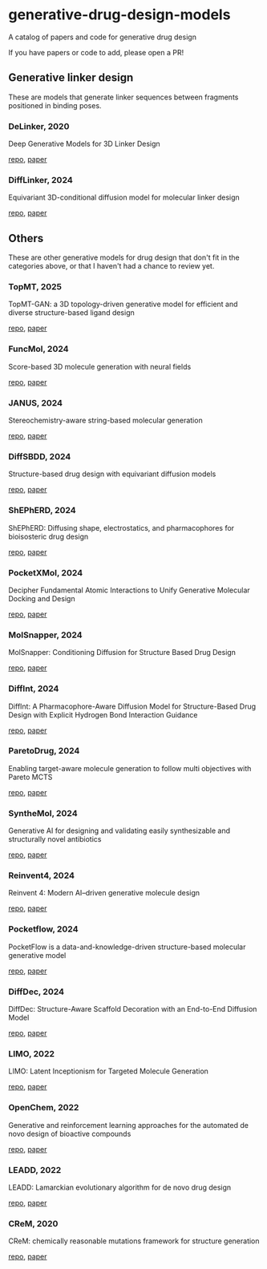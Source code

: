 # generative-drug-design-models

A catalog of papers and code for generative drug design

If you have papers or code to add, please open a PR!

## Generative linker design

These are models that generate linker sequences between fragments positioned in binding poses.

### DeLinker, 2020

Deep Generative Models for 3D Linker Design

[repo](https://github.com/oxpig/DeLinker), [paper](https://pubs.acs.org/doi/10.1021/acs.jcim.9b01120)

### DiffLinker, 2024

Equivariant 3D-conditional diffusion model for molecular linker design

[repo](https://github.com/igashov/DiffLinker), [paper](https://www.nature.com/articles/s42256-024-00815-9)

## Others

These are other generative models for drug design that don't fit in the categories above, or that I haven't had a chance to review yet.

### TopMT, 2025

TopMT-GAN: a 3D topology-driven generative model for efficient and diverse structure-based ligand design

[repo](https://github.com/aeghnnsw/TopMT), [paper](https://pubs.rsc.org/en/content/articlelanding/2025/sc/d4sc05211k)

### FuncMol, 2024

Score-based 3D molecule generation with neural fields

[repo](https://github.com/prescient-design/funcmol), [paper](https://openreview.net/forum?id=9lGJrkqJUw)

### JANUS, 2024

Stereochemistry-aware string-based molecular generation

[repo](https://github.com/aspuru-guzik-group/stereogeneration), [paper](https://chemrxiv.org/engage/chemrxiv/article-details/6757d4eef9980725cf93c698)

### DiffSBDD, 2024

Structure-based drug design with equivariant diffusion models

[repo](https://github.com/arneschneuing/DiffSBDD), [paper](https://www.nature.com/articles/s43588-024-00737-x)

### ShEPhERD, 2024

ShEPhERD: Diffusing shape, electrostatics, and pharmacophores for bioisosteric drug design

[repo](https://github.com/coleygroup/shepherd), [paper](https://arxiv.org/pdf/2411.04130)

### PocketXMol, 2024

Decipher Fundamental Atomic Interactions to Unify Generative Molecular Docking and Design

[repo](https://github.com/pengxingang/PocketXMol), [paper](https://www.biorxiv.org/content/10.1101/2024.10.17.618827v1)

### MolSnapper, 2024

MolSnapper: Conditioning Diffusion for Structure Based Drug Design

[repo](https://github.com/oxpig/MolSnapper), [paper](https://www.biorxiv.org/content/10.1101/2024.03.28.586278v2)

### DiffInt, 2024

DiffInt: A Pharmacophore-Aware Diffusion Model for Structure-Based Drug Design with Explicit Hydrogen Bond Interaction Guidance

[repo](https://github.com/sekijima-lab/DiffInt), [paper](https://chemrxiv.org/engage/chemrxiv/article-details/66a70a1301103d79c51b3220)

### ParetoDrug, 2024

Enabling target-aware molecule generation to follow multi objectives with Pareto MCTS

[repo](https://github.com/CNDOTA/ParetoDrug), [paper](https://www.nature.com/articles/s42003-024-06746-w)

### SyntheMol, 2024

Generative AI for designing and validating easily synthesizable and structurally novel antibiotics

[repo](https://github.com/swansonk14/SyntheMol), [paper](https://www.nature.com/articles/s42256-024-00809-7)

### Reinvent4, 2024

Reinvent 4: Modern AI–driven generative molecule design

[repo](https://github.com/MolecularAI/REINVENT4), [paper](https://link.springer.com/article/10.1186/s13321-024-00812-5)

### Pocketflow, 2024

PocketFlow is a data-and-knowledge-driven structure-based molecular generative model

[repo](https://github.com/Saoge123/PocketFlow), [paper](https://www.nature.com/articles/s42256-024-00808-8)

### DiffDec, 2024

DiffDec: Structure-Aware Scaffold Decoration with an End-to-End Diffusion Model

[repo](https://github.com/biomed-AI/DiffDec), [paper](https://pubs.acs.org/doi/10.1021/acs.jcim.3c01466)

### LIMO, 2022

LIMO: Latent Inceptionism for Targeted Molecule Generation

[repo](https://github.com/Rose-STL-Lab/LIMO), [paper](https://pmc.ncbi.nlm.nih.gov/articles/PMC9527083/)

### OpenChem, 2022

Generative and reinforcement learning approaches for the automated de novo design of bioactive compounds

[repo](https://github.com/Mariewelt/OpenChem), [paper](https://www.nature.com/articles/s42004-022-00733-0)

### LEADD, 2022

LEADD: Lamarckian evolutionary algorithm for de novo drug design

[repo](https://github.com/UAMCAntwerpen/LEADD), [paper](https://jcheminf.biomedcentral.com/articles/10.1186/s13321-022-00582-y)

### CReM, 2020

CReM: chemically reasonable mutations framework for structure generation

[repo](https://github.com/DrrDom/crem), [paper](https://jcheminf.biomedcentral.com/articles/10.1186/s13321-020-00431-w)
